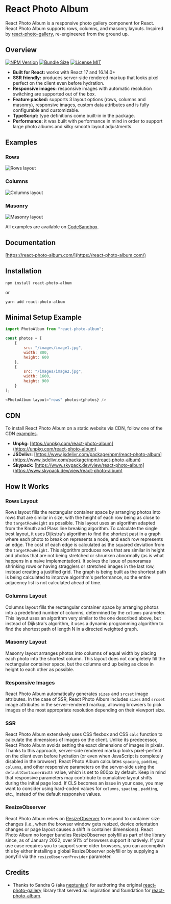 # React Photo Album

React Photo Album is a responsive photo gallery component for React. React Photo Album supports rows, columns, and
masonry layouts. Inspired by [react-photo-gallery](https://github.com/neptunian/react-photo-gallery), re-engineered from
the ground up.

## Overview

[![NPM Version](https://img.shields.io/npm/v/react-photo-album?color=blue)](https://www.npmjs.com/package/react-photo-album)
[![Bundle Size](https://img.shields.io/bundlephobia/minzip/react-photo-album?color=blue)](https://bundlephobia.com/package/react-photo-album)
[![License MIT](https://img.shields.io/npm/l/react-photo-album?color=blue)](LICENSE)

- **Built for React:** works with React 17 and 16.14.0+
- **SSR friendly:** produces server-side rendered markup that looks pixel perfect on the client even before hydration.
- **Responsive images:** responsive images with automatic resolution switching are supported out of the box.
- **Feature packed:** supports 3 layout options (rows, columns and masonry), responsive images, custom data attributes
  and is fully configurable and customizable.
- **TypeScript:** type definitions come built-in in the package.
- **Performance:** it was built with performance in mind in order to support large photo albums and silky smooth layout
  adjustments.

## Examples

### Rows

![Rows layout](https://react-photo-album.com/images/layouts/rows.jpg)

### Columns

![Columns layout](https://react-photo-album.com/images/layouts/columns.jpg)

### Masonry

![Masonry layout](https://react-photo-album.com/images/layouts/masonry.jpg)

All examples are available on [CodeSandbox](https://codesandbox.io/examples/package/react-photo-album).

## Documentation

[https://react-photo-album.com/](https://react-photo-album.com/)

## Installation

```shell
npm install react-photo-album
```

or

```shell
yarn add react-photo-album
```

## Minimal Setup Example

```javascript
import PhotoAlbum from "react-photo-album";

const photos = [
    {
        src: "/images/image1.jpg",
        width: 800,
        height: 600
    },
    {
        src: "/images/image2.jpg",
        width: 1600,
        height: 900
    }
];

<PhotoAlbum layout="rows" photos={photos} />
```

## CDN

To install React Photo Album on a static website via CDN, follow one of the
CDN [examples](https://react-photo-album.com/examples).

- **Unpkg:** [https://unpkg.com/react-photo-album](https://unpkg.com/react-photo-album)
- **JSDelivr:** [https://www.jsdelivr.com/package/npm/react-photo-album](https://www.jsdelivr.com/package/npm/react-photo-album)
- **Skypack:** [https://www.skypack.dev/view/react-photo-album](https://www.skypack.dev/view/react-photo-album)

## How It Works

### Rows Layout

Rows layout fills the rectangular container space by arranging photos into rows that are similar in size, with the
height of each row being as close to the `targetRowHeight` as possible. This layout uses an algorithm adapted from the
Knuth and Plass line breaking algorithm. To calculate the single best layout, it uses Dijkstra's algorithm to find the
shortest past in a graph where each photo to break on represents a node, and each row represents an edge. The cost of
each edge is calculated as the squared deviation from the `targetRowHeight`. This algorithm produces rows that are
similar in height and photos that are not being stretched or shrunken abnormally (as is what happens in a naive
implementation). It solves the issue of panoramas shrinking rows or having stragglers or stretched images in the last
row, instead creating a justified grid. The graph is being built as the shortest path is being calculated to improve
algorithm's performance, so the entire adjacency list is not calculated ahead of time.

### Columns Layout

Columns layout fills the rectangular container space by arranging photos into a predefined number of columns, determined
by the `columns` parameter. This layout uses an algorithm very similar to the one described above, but instead of
Dijkstra's algorithm, it uses a dynamic programming algorithm to find the shortest path of length N in a directed
weighted graph.

### Masonry Layout

Masonry layout arranges photos into columns of equal width by placing each photo into the shortest column. This layout
does not completely fill the rectangular container space, but the columns end up being as close in height to each other
as possible.

### Responsive Images

React Photo Album automatically generates `sizes` and `srcset` image attributes. In the case of SSR, React Photo Album
includes `sizes` and `srcset` image attributes in the server-rendered markup, allowing browsers to pick images of the
most appropriate resolution depending on their viewport size.

### SSR

React Photo Album extensively uses CSS flexbox and CSS `calc` function to calculate the dimensions of images on the
client. Unlike its predecessor, React Photo Album avoids setting the exact dimensions of images in pixels. Thanks to
this approach, server-side rendered markup looks pixel-perfect on the client even before hydration (or even when
JavaScript is completely disabled in the browser). React Photo Album calculates `spacing`, `padding`, `columns`, and
other responsive parameters on the server-side using the `defaultContainerWidth` value, which is set to 800px by
default. Keep in mind that responsive parameters may contribute to cumulative layout shifts during the initial page
load. If CLS becomes an issue in your case, you may want to consider using hard-coded values for `columns`, `spacing`
, `padding`, etc., instead of the default responsive values.

### ResizeObserver

React Photo Album relies on [ResizeObserver](https://developer.mozilla.org/en-US/docs/Web/API/ResizeObserver) to respond
to container size changes (i.e., when the browser window gets resized, device orientation changes or page layout causes
a shift in container dimensions). React Photo Album no longer bundles ResizeObserver polyfill as part of the library
since, as of January 2022, over 91% of browsers support it natively. If your use case requires you to support some older
browsers, you can accomplish this by either installing a global ResizeObserver polyfill or by supplying a ponyfill via
the `resizeObserverProvider` parameter.

## Credits

- Thanks to Sandra G (aka [neptunian](https://github.com/neptunian)) for authoring the
  original [react-photo-gallery](https://github.com/neptunian/react-photo-gallery) library that served as inspiration
  and foundation for [react-photo-album](https://github.com/igordanchenko/react-photo-album).
